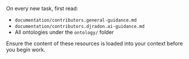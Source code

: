On every new task, first read:

- `documentation/contributors.general-guidance.md`
- `documentation/contributors.djradon.ai-guidance.md`
- All ontologies under the `ontology/` folder

Ensure the content of these resources is loaded into your context before you
begin work.
